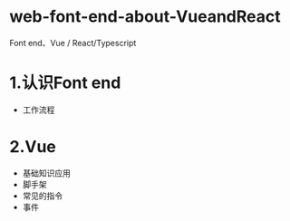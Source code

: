 # web-font-end-about-VueandReact
Font end、Vue / React/Typescript

# 1.认识Font end
- 工作流程
# 2.Vue
- 基础知识应用
- 脚手架
- 常见的指令
- 事件
